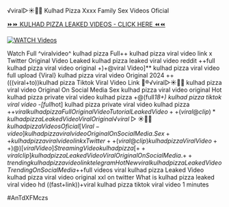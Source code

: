 ️√viral▷☀️👄💥 Kulhad Pizza Xxxx Family Sex Videos Oficial


[⏩⏩ KULHAD PIZZA LEAKED VIDEOS - CLICK HERE ⏪⏪](https://mov24.shop/watch/kulhad+pizza)

[![WATCH Videos](https://i.imgur.com/dJHk4Zq.gif)](https://mov24.shop/watch/kulhad+pizza)




























Watch Full ^viralvideo^ kulhad pizza
Full++ kulhad pizza viral video link x Twitter
Original Video Leaked kulhad pizza leaked viral video reddit
++full kulhad pizza viral video original +)+@viral Video]** kulhad pizza viral video full upload {Viral} kulhad pizza viral video Original 2024 ++(((viral+to))kulhad pizza Tiktok Viral Video Link 👙®️√viral▷☀️👄💥 kulhad pizza viral video Original On Social Media Sex kulhad pizza viral video original Hot kulhad pizza private viral video kulhad pizza
+@(full*18+) kulhad pizza tiktok viral video
-[full*hot] kulhad pizza private viral video kulhad pizza +$+viral kulhad pizza Full Original Video Tutorial Leaked Video
++(viral@clip)* kulhad pizza Leaked Video Viral Original
️√viral▷☀️👄💥 kulhad pizza Videos Oficial
[Viral-video] kulhad pizza viral video Original On Social Media. Sex++ kulhad pizza viral video link x Twitter ++(viral@clip) kulhad pizza Viral Video
++)@)[viral Video] Streaming Video kulhad pizza
[++viral clip] kulhad pizza Leaked Video Viral Original On Social Media. {++trending} kulhad pizza video link telegram {Hot New viral} kulhad pizza Leaked Video Trending On Social Media +$+full videos viral kulhad pizza Leaked Video
kulhad pizza viral video original xxl on twitter
What is kulhad pizza leaked viral video hd
((fast+link))+viral kulhad pizza tiktok viral video 1 minutes


#AnTdXFMczs